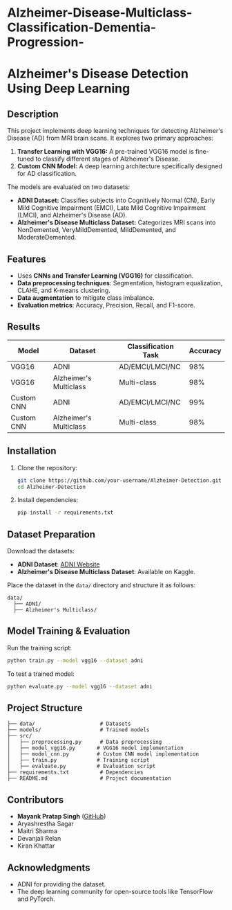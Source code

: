 # Alzheimer-Disease-Multiclass-Classification-Dementia-Progression-

# Alzheimer's Disease Detection Using Deep Learning

## Description
This project implements deep learning techniques for detecting Alzheimer's Disease (AD) from MRI brain scans. It explores two primary approaches:
1. **Transfer Learning with VGG16:** A pre-trained VGG16 model is fine-tuned to classify different stages of Alzheimer's Disease.
2. **Custom CNN Model:** A deep learning architecture specifically designed for AD classification.

The models are evaluated on two datasets:
- **ADNI Dataset:** Classifies subjects into Cognitively Normal (CN), Early Mild Cognitive Impairment (EMCI), Late Mild Cognitive Impairment (LMCI), and Alzheimer's Disease (AD).
- **Alzheimer's Disease Multiclass Dataset:** Categorizes MRI scans into NonDemented, VeryMildDemented, MildDemented, and ModerateDemented.

## Features
- Uses **CNNs and Transfer Learning (VGG16)** for classification.
- **Data preprocessing techniques**: Segmentation, histogram equalization, CLAHE, and K-means clustering.
- **Data augmentation** to mitigate class imbalance.
- **Evaluation metrics**: Accuracy, Precision, Recall, and F1-score.

## Results
| Model | Dataset | Classification Task | Accuracy |
|--------|---------|-------------------|----------|
| VGG16 | ADNI | AD/EMCI/LMCI/NC | 98% |
| VGG16 | Alzheimer's Multiclass | Multi-class | 98% |
| Custom CNN | ADNI | AD/EMCI/LMCI/NC | 99% |
| Custom CNN | Alzheimer's Multiclass | Multi-class | 98% |

## Installation
1. Clone the repository:
   ```sh
   git clone https://github.com/your-username/Alzheimer-Detection.git
   cd Alzheimer-Detection
   ```
2. Install dependencies:
   ```sh
   pip install -r requirements.txt
   ```

## Dataset Preparation
Download the datasets:
- **ADNI Dataset**: [ADNI Website](https://adni.loni.usc.edu/)
- **Alzheimer's Disease Multiclass Dataset**: Available on Kaggle.

Place the dataset in the `data/` directory and structure it as follows:
```
data/
  ├── ADNI/
  ├── Alzheimer's Multiclass/
```

## Model Training & Evaluation
Run the training script:
```sh
python train.py --model vgg16 --dataset adni
```
To test a trained model:
```sh
python evaluate.py --model vgg16 --dataset adni
```

## Project Structure
```
├── data/                     # Datasets
├── models/                   # Trained models
├── src/
│   ├── preprocessing.py      # Data preprocessing
│   ├── model_vgg16.py       # VGG16 model implementation
│   ├── model_cnn.py         # Custom CNN model implementation
│   ├── train.py             # Training script
│   ├── evaluate.py          # Evaluation script
├── requirements.txt          # Dependencies
├── README.md                 # Project documentation
```

## Contributors
- **Mayank Pratap Singh** ([GitHub](https://github.com/A4xMimic))
- Aryashrestha Sagar
- Maitri Sharma
- Devanjali Relan
- Kiran Khattar

## Acknowledgments
- ADNI for providing the dataset.
- The deep learning community for open-source tools like TensorFlow and PyTorch.

